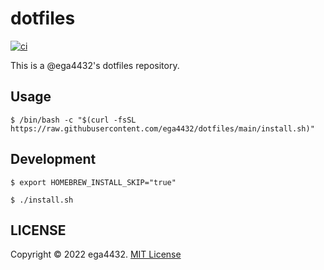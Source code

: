 # dotfiles

[![ci](https://github.com/ega4432/dotfiles/actions/workflows/ci.yaml/badge.svg)](https://github.com/ega4432/dotfiles/actions/workflows/ci.yaml)

This is a @ega4432's dotfiles repository.

## Usage

```shell
$ /bin/bash -c "$(curl -fsSL https://raw.githubusercontent.com/ega4432/dotfiles/main/install.sh)"
```

## Development

```shell
$ export HOMEBREW_INSTALL_SKIP="true"

$ ./install.sh
```

## LICENSE

Copyright © 2022 ega4432.
[MIT License](https://github.com/ega4432/dotfiles/blob/main/LICENSE)
